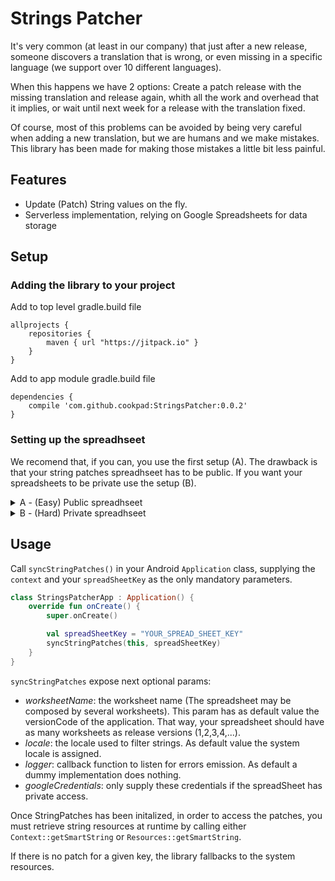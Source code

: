 # Strings Patcher

It's very common (at least in our company) that just after a new release, someone discovers a translation that is wrong, or even missing in a specific language (we support over 10 different languages).  

When this happens we have 2 options: Create a patch release with the missing translation and release again, whith all the work and overhead that it implies, or wait until next week for a release with the translation fixed. 

Of course, most of this problems can be avoided by being very careful when adding a new translation, but we are humans and we make mistakes. This library has been made for making those mistakes a little bit less painful.

## Features
- Update (Patch) String values on the fly.
- Serverless implementation, relying on Google Spreadsheets for data storage

## Setup

### Adding the library to your project

Add to top level gradle.build file
```
allprojects {
    repositories {
        maven { url "https://jitpack.io" }
    }
}
```
Add to app module gradle.build file
```
dependencies {
    compile 'com.github.cookpad:StringsPatcher:0.0.2'
}
```

### Setting up the spreadhseet
We recomend that, if you can, you use the first setup (A). The drawback is that your string patches spreadhseet has to be public. If you want your spreadsheets to be private use the setup (B).

<details>
<summary>A - (Easy) Public spreadhseet</summary>

##### 1 Getting the spreadsheet key
- Go to google Drive and create a new spreadsheet
- Add this 3 words into the first 3 columns, on the firt row: `lang`, `key` & `value`  
<img width="485" alt="captura de pantalla 2017-07-06 a las 10 57 11" src="https://user-images.githubusercontent.com/4237014/27916668-1a378334-626a-11e7-9a6c-b4c21fe1b470.png">
- Click on File > Publish to the web > Publish
- Copy the Spreadsheet key which is a long string of numbers and letters that you can get from the displayed url `https://docs.google.com/a/cookpad.jp/spreadsheets/d/[spreadsheet-id]/pubhtml` and don't loose it, you'll need it when setting up the library.

##### 2 Other spreasheet setups
- Name your worksheet (bottom tab) with the same name as your android build number (this is optional but you have to, at least, name the worksheet with something you'll remember)
- [optional] You can create multiple worksheets named after each android build number, that way you can mantain different String patches for different versions of your app  
<img width="241" alt="captura de pantalla 2017-07-06 a las 11 01 55" src="https://user-images.githubusercontent.com/4237014/27916819-8c12dd1e-626a-11e7-8912-37f5cd940196.png">
</details>

<details>
<summary>B - (Hard) Private spreadhseet</summary>

##### 1 Getting the spreadsheet key
- Go to google Drive a create a new spreadsheet
- Add this 3 words into the first 3 columns, on the firt row: `lang`, `key` & `value`
- Copy the Spreadsheet key which is a long string of numbers and letters that you can get from the url `https://docs.google.com/spreadsheets/d/[spreadsheet-id]/edit#gid=0` and don't loose it, you'll need it when setting up the library.  
<img width="485" alt="captura de pantalla 2017-07-06 a las 10 57 11" src="https://user-images.githubusercontent.com/4237014/27916668-1a378334-626a-11e7-9a6c-b4c21fe1b470.png">

##### 2 Other spreasheet setups
- Name your worksheet (bottom tab) with the same name as your android build number (this is optional but you have to, at least, name the worksheet with something you'll remember)
- [optional] You can create multiple worksheets named after each android build number, that way you can mantain different String patches for different versions of your app  
<img width="241" alt="captura de pantalla 2017-07-06 a las 11 01 55" src="https://user-images.githubusercontent.com/4237014/27916819-8c12dd1e-626a-11e7-8912-37f5cd940196.png">

##### 3 Getting Google App credentials
- Go to Google Dev Console https://console.developers.google.com and create a new App
- In Dashboard enable: **Google Sheets** in order to access the spreadsheets
- Now go to Credentials > Create Credential > OAuth client ID > Web application
- Add `http://localhost` to **Authorized JavaScript origins**
- Also add `http://localhost` and `https://developers.google.com/oauthplayground` to **Authorized redirect URIs**
- Copy somewhere your client ID and Secret

##### 4 Getting a Refresh Token
- Now go to https://developers.google.com/oauthplayground/
- Click on the top-right settings icon to open the settings drawer
- Check **Use your own OAuth credentials** and add your client ID and client Secret  
<img width="300" alt="captura de pantalla 2017-07-06 a las 11 39 30" src="https://user-images.githubusercontent.com/4237014/27917013-0f7d9450-626b-11e7-92e2-31904dc36297.png">

- Now on the left input bow that says *input your own scopes* type `https://www.googleapis.com/auth/spreadsheets.readonly` and press **Authorize APIs**  
<img width="300" alt="captura de pantalla 2017-07-06 a las 11 48 38" src="https://user-images.githubusercontent.com/4237014/27916893-b432a496-626a-11e7-9930-8e5ab842e927.png">

- You will see a google login form. Login with the **same user** that you used to create the spreadhseet. Press **Allow** (this only allows the app to read your spreadsheets, not modify anything)

- Wait for the playground to load and then press **Exchange authorization code for tokens**
- Copy your **Refresh token** somewhere, you'll need it too. (You might need to press in **Step 2Exchange authorization code for tokens** to see the tokens)  
<img width="300" alt="captura de pantalla 2017-07-06 a las 11 48 47" src="https://user-images.githubusercontent.com/4237014/27917050-29074dc6-626b-11e7-9fc4-5c14289e9596.png">

- You should now have the **client ID**, **client Secret** and **Refresh Token**. You're ready!
</details>


## Usage
Call `syncStringPatches()` in your Android `Application` class, supplying the `context` and your `spreadSheetKey` as the only mandatory parameters.

```kotlin
class StringsPatcherApp : Application() {
    override fun onCreate() {
        super.onCreate()

        val spreadSheetKey = "YOUR_SPREAD_SHEET_KEY"
        syncStringPatches(this, spreadSheetKey)
    }
} 
```

`syncStringPatches` expose next optional params: 

 * *worksheetName*: the worksheet name (The spreadsheet may be composed by several worksheets). This param has as default value the versionCode of the application. That way, your spreadsheet should have as many worksheets as release versions (1,2,3,4,...).
 * *locale*: the locale used to filter strings. As default value the system locale is assigned.
 * *logger*: callback function to listen for errors emission. As default a dummy implementation does nothing.
 * *googleCredentials*: only supply these credentials if the spreadSheet has private access.
 
Once StringPatches has been initalized, in order to access the patches, you must retrieve string resources at runtime by calling either `Context::getSmartString` or `Resources::getSmartString`.

If there is no patch for a given key, the library fallbacks to the system resources.

